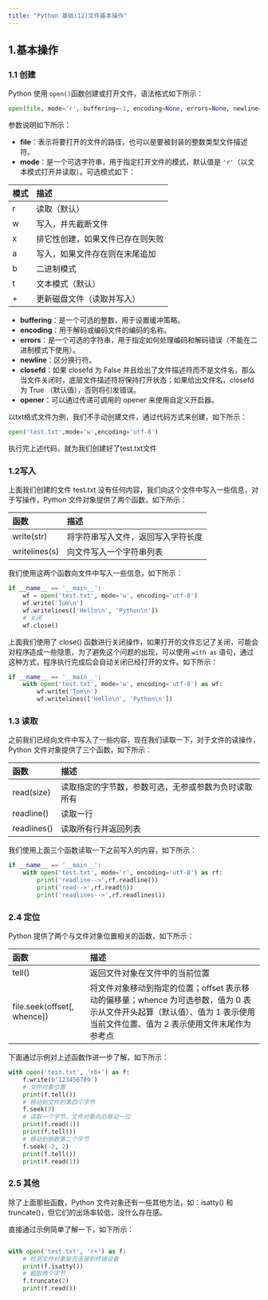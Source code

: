 ```yaml
---
title: "Python 基础(12)文件基本操作"
---
```

## 1.基本操作

### 1.1 创建

Python 使用 `open()`函数创建或打开文件，语法格式如下所示：

```python
open(file, mode='r', buffering=-1, encoding=None, errors=None, newline=None, closefd=True, opener=None)
```

参数说明如下所示：

- **file**：表示将要打开的文件的路径，也可以是要被封装的整数类型文件描述符。
- **mode**：是一个可选字符串，用于指定打开文件的模式，默认值是 `'r'`（以文本模式打开并读取）。可选模式如下：

| 模式 | 描述                             |
| :--- | :------------------------------- |
| r    | 读取（默认）                     |
| w    | 写入，并先截断文件               |
| x    | 排它性创建，如果文件已存在则失败 |
| a    | 写入，如果文件存在则在末尾追加   |
| b    | 二进制模式                       |
| t    | 文本模式（默认）                 |
| +    | 更新磁盘文件（读取并写入）       |

- **buffering**：是一个可选的整数，用于设置缓冲策略。
- **encoding**：用于解码或编码文件的编码的名称。
- **errors**：是一个可选的字符串，用于指定如何处理编码和解码错误（不能在二进制模式下使用）。
- **newline**：区分换行符。
- **closefd**：如果 closefd 为 False 并且给出了文件描述符而不是文件名，那么当文件关闭时，底层文件描述符将保持打开状态；如果给出文件名，closefd 为 True （默认值），否则将引发错误。
- **opener**：可以通过传递可调用的 opener 来使用自定义开启器。

以txt格式文件为例，我们不手动创建文件，通过代码方式来创建，如下所示：

```python
open('test.txt',mode='w',encoding='utf-8')
```

执行完上述代码，就为我们创建好了test.txt文件



### 1.2写入

上面我们创建的文件 test.txt 没有任何内容，我们向这个文件中写入一些信息，对于写操作，Python 文件对象提供了两个函数，如下所示：

| 函数          | 描述                               |
| :------------ | :--------------------------------- |
| write(str)    | 将字符串写入文件，返回写入字符长度 |
| writelines(s) | 向文件写入一个字符串列表           |

我们使用这两个函数向文件中写入一些信息，如下所示：

```python
if __name__ == '__main__':
    wf = open('test.txt', mode='w', encoding='utf-8')
    wf.write('Tom\n')
    wf.writelines(['Hello\n', 'Python\n'])
    # 关闭
    wf.close()
```

上面我们使用了 close() 函数进行关闭操作，如果打开的文件忘记了关闭，可能会对程序造成一些隐患，为了避免这个问题的出现，可以使用 `with as` 语句，通过这种方式，程序执行完成后会自动关闭已经打开的文件。如下所示：

```python
if __name__ == '__main__':
    with open('test.txt', mode='w', encoding='utf-8') as wf:
        wf.write('Tom\n')
        wf.writelines(['Hello\n', 'Python\n'])
```



### 1.3 读取

之前我们已经向文件中写入了一些内容，现在我们读取一下，对于文件的读操作，Python 文件对象提供了三个函数，如下所示：

| 函数        | 描述                                                 |
| :---------- | :--------------------------------------------------- |
| read(size)  | 读取指定的字节数，参数可选，无参或参数为负时读取所有 |
| readline()  | 读取一行                                             |
| readlines() | 读取所有行并返回列表                                 |

我们使用上面三个函数读取一下之前写入的内容，如下所示：

```python
if __name__ == '__main__':
    with open('test.txt', mode='r', encoding='utf-8') as rf:
        print('readline-->',rf.readline())
        print('read-->',rf.read(6))
        print('readlines-->',rf.readlines())
```



### 2.4 定位

Python 提供了两个与文件对象位置相关的函数，如下所示：

| 函数                        | 描述                                                         |
| :-------------------------- | :----------------------------------------------------------- |
| tell()                      | 返回文件对象在文件中的当前位置                               |
| file.seek(offset[, whence]) | 将文件对象移动到指定的位置；offset 表示移动的偏移量；whence 为可选参数，值为 0 表示从文件开头起算（默认值）、值为 1 表示使用当前文件位置、值为 2 表示使用文件末尾作为参考点 |

下面通过示例对上述函数作进一步了解，如下所示：

```python
with open('test.txt', 'rb+') as f:
    f.write(b'123456789')
    # 文件对象位置
    print(f.tell())
    # 移动到文件的第四个字节
    f.seek(3)
    # 读取一个字节，文件对象向后移动一位
    print(f.read(1))
    print(f.tell())
    # 移动到倒数第二个字节
    f.seek(-2, 2)
    print(f.tell())
    print(f.read(1))
```



### 2.5 其他

除了上面那些函数，Python 文件对象还有一些其他方法，如：isatty() 和 truncate()，但它们的出场率较低，没什么存在感。

直接通过示例简单了解一下，如下所示：

```python

with open('test.txt', 'r+') as f:
    # 检测文件对象是否连接到终端设备
    print(f.isatty())
    # 截取两个字节
    f.truncate(2)
    print(f.read())
```

